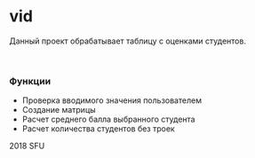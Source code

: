 # vid
<p>Данный проект обрабатывает таблицу с оценками студентов.</p>
<br>
<h3>Функции</h3>
<ul>
  <li>Проверка вводимого значения пользователем</li>
  <li>Cоздание матрицы</li>
  <li>Расчет среднего балла выбранного студента</li>
  <li>Расчет количества студентов без троек</li>
 </ul>
 <p> 2018 SFU </p>
  
